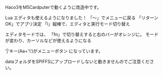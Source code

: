 Haco3をM5Cardputerで動くように改造中です。

Lua エディタも使えるようになりました！
「〜」でメニューに戻る
「リターンOK」でアプリ決定
「l」縦棒で、エディタと実行モード切り替え

エディタモードでは、
「fn」で切り替えすると右のバーがオレンジに。
モードが変わり、カーソルなどが使えるようになる

'|'キー(Aa+'\\')がメニューボタン
になっています。

dataフォルダをSPIFFSにアップロードしないと動きませんのでご注意ください。
